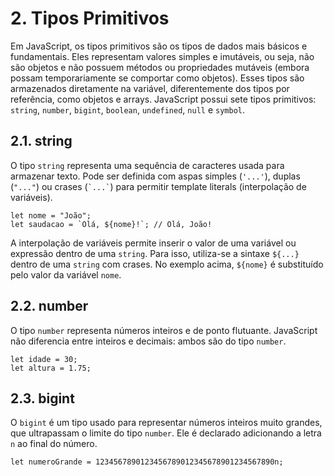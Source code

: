 # 2. Tipos Primitivos

Em JavaScript, os tipos primitivos são os tipos de dados mais básicos e fundamentais. Eles representam valores simples e imutáveis, ou seja, não são objetos e não possuem métodos ou propriedades mutáveis (embora possam temporariamente se comportar como objetos). Esses tipos são armazenados diretamente na variável, diferentemente dos tipos por referência, como objetos e arrays. JavaScript possui sete tipos primitivos: `string`, `number`, `bigint`, `boolean`, `undefined`, `null` e `symbol`.

## 2.1. string

O tipo `string` representa uma sequência de caracteres usada para armazenar texto. Pode ser definida com aspas simples (`'...'`), duplas (`"..."`) ou crases (<code>&#96;...&#96;</code>) para permitir template literals (interpolação de variáveis).

```
let nome = "João";
let saudacao = `Olá, ${nome}!`; // Olá, João!
```

A interpolação de variáveis permite inserir o valor de uma variável ou expressão dentro de uma `string`. Para isso, utiliza-se a sintaxe `${...}` dentro de uma `string` com crases. No exemplo acima, `${nome}` é substituído pelo valor da variável `nome`.

## 2.2. number

O tipo `number` representa números inteiros e de ponto flutuante. JavaScript não diferencia entre inteiros e decimais: ambos são do tipo `number`.

```
let idade = 30;
let altura = 1.75;
```

## 2.3. bigint

O `bigint` é um tipo usado para representar números inteiros muito grandes, que ultrapassam o limite do tipo `number`. Ele é declarado adicionando a letra `n` ao final do número.

```
let numeroGrande = 1234567890123456789012345678901234567890n;
```